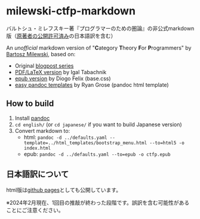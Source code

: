 # milewski-ctfp-markdown

バルトシュ・ミレフスキー著『プログラマーのための圏論』の非公式markdown版（[原著者の公開許可済み](https://github.com/ktgw0316/milewski-ctfp-markdown/issues/2#issuecomment-1494275529)の日本語訳を含む）

An *unofficial* markdown version of "**C**ategory **T**heory **F**or **P**rogrammers"
by [Bartosz Milewski][bartosz github], based on:

* Original [blogpost series][blogpost series]
* [PDF/LaTeX version][ctfp-pdf] by Igal Tabachnik
* [epub version][onlurking] by Diogo Felix (base.css)
* [easy pandoc templates](https://github.com/ryangrose/easy-pandoc-templates) by Ryan Grose (pandoc html template)

## How to build

1. Install [pandoc](https://pandoc.org/installing.html)
1. `cd english/` (or `cd japanese/` if you want to build Japanese version)
1. Convert markdown to:
   * html: `pandoc -d ../defaults.yaml --template=../html_templates/bootstrap_menu.html --to=html5 -o index.html`
   * epub: `pandoc -d ../defaults.yaml --to=epub -o ctfp.epub`

[bartosz github]: https://github.com/BartoszMilewski
[blogpost series]:
  https://bartoszmilewski.com/2014/10/28/category-theory-for-programmers-the-preface/
[ctfp-pdf]: https://github.com/hmemcpy/milewski-ctfp-pdf/
[onlurking]: https://github.com/onlurking/category-theory-for-programmers

## 日本語訳について

html版は[github pages](https://ktgw0316.github.io/milewski-ctfp-markdown/)としても公開しています。

※2024年2月現在、1回目の推敲が終わった段階です。誤訳を含む可能性があることにご注意ください。
